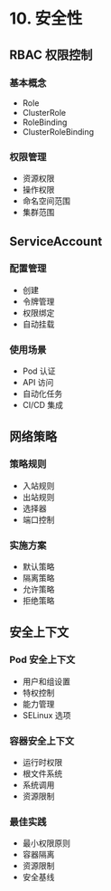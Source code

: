 
# 10. 安全性

## RBAC 权限控制
### 基本概念
- Role
- ClusterRole
- RoleBinding
- ClusterRoleBinding

### 权限管理
- 资源权限
- 操作权限
- 命名空间范围
- 集群范围

## ServiceAccount
### 配置管理
- 创建
- 令牌管理
- 权限绑定
- 自动挂载

### 使用场景
- Pod 认证
- API 访问
- 自动化任务
- CI/CD 集成

## 网络策略
### 策略规则
- 入站规则
- 出站规则
- 选择器
- 端口控制

### 实施方案
- 默认策略
- 隔离策略
- 允许策略
- 拒绝策略

## 安全上下文
### Pod 安全上下文
- 用户和组设置
- 特权控制
- 能力管理
- SELinux 选项

### 容器安全上下文
- 运行时权限
- 根文件系统
- 系统调用
- 资源限制

### 最佳实践
- 最小权限原则
- 容器隔离
- 资源限制
- 安全基线 
